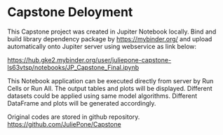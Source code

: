# Capstone Deloyment

This Capstone project was created in Jupiter Notebook locally. Bind and build library dependency package by https://mybinder.org/ and upload automatically onto Jupiter server using webservice as link below:

https://hub.gke2.mybinder.org/user/juliepone-capstone-ls63vtsp/notebooks/JP_Capstone_Final.ipynb

This Notebook application can be executed directly from server by Run Cells or Run All. The output tables and plots will be displayed. Different datasets could be applied using same model algorithms. Different DataFrame and plots will be generated accordingly.

Original codes are stored in github repository.
https://github.com/JuliePone/Capstone
